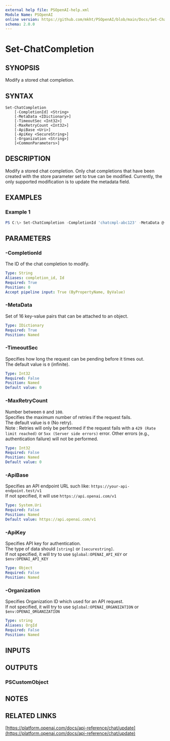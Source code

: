 ```yaml
---
external help file: PSOpenAI-help.xml
Module Name: PSOpenAI
online version: https://github.com/mkht/PSOpenAI/blob/main/Docs/Set-ChatCompletion.md
schema: 2.0.0
---
```


# Set-ChatCompletion

## SYNOPSIS
Modify a stored chat completion.

## SYNTAX

```
Set-ChatCompletion
    [-CompletionId] <String>
    [-MetaData <IDictionary>]
    [-TimeoutSec <Int32>]
    [-MaxRetryCount <Int32>]
    [-ApiBase <Uri>]
    [-ApiKey <SecureString>]
    [-Organization <String>]
    [<CommonParameters>]
```

## DESCRIPTION
Modify a stored chat completion. Only chat completions that have been created with the store parameter set to true can be modified. Currently, the only supported modification is to update the metadata field.

## EXAMPLES

### Example 1
```powershell
PS C:\> Set-ChatCompletion -CompletionId 'chatcmpl-abc123' -MetaData @{'foo'='bar'}
```

## PARAMETERS

### -CompletionId
The ID of the chat completion to modify.

```yaml
Type: String
Aliases: completion_id, Id
Required: True
Position: 0
Accept pipeline input: True (ByPropertyName, ByValue)
```

### -MetaData
Set of 16 key-value pairs that can be attached to an object.

```yaml
Type: IDictionary
Required: True
Position: Named
```

### -TimeoutSec
Specifies how long the request can be pending before it times out.  
The default value is `0` (infinite).

```yaml
Type: Int32
Required: False
Position: Named
Default value: 0
```

### -MaxRetryCount
Number between `0` and `100`.  
Specifies the maximum number of retries if the request fails.  
The default value is `0` (No retry).  
Note : Retries will only be performed if the request fails with a `429 (Rate limit reached)` or `5xx (Server side errors)` error. Other errors (e.g., authentication failure) will not be performed.  

```yaml
Type: Int32
Required: False
Position: Named
Default value: 0
```

### -ApiBase
Specifies an API endpoint URL such like: `https://your-api-endpoint.test/v1`  
If not specified, it will use `https://api.openai.com/v1`

```yaml
Type: System.Uri
Required: False
Position: Named
Default value: https://api.openai.com/v1
```

### -ApiKey
Specifies API key for authentication.  
The type of data should `[string]` or `[securestring]`.  
If not specified, it will try to use `$global:OPENAI_API_KEY` or `$env:OPENAI_API_KEY`

```yaml
Type: Object
Required: False
Position: Named
```

### -Organization
Specifies Organization ID which used for an API request.  
If not specified, it will try to use `$global:OPENAI_ORGANIZATION` or `$env:OPENAI_ORGANIZATION`

```yaml
Type: string
Aliases: OrgId
Required: False
Position: Named
```

## INPUTS

## OUTPUTS

### PSCustomObject

## NOTES

## RELATED LINKS

[https://platform.openai.com/docs/api-reference/chat/update](https://platform.openai.com/docs/api-reference/chat/update)

